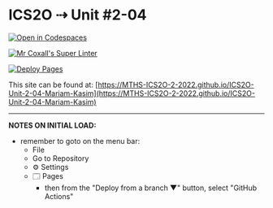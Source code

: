 # ICS2O ⇢ Unit #2-04

[![Open in Codespaces](https://classroom.github.com/assets/launch-codespace-f4981d0f882b2a3f0472912d15f9806d57e124e0fc890972558857b51b24a6f9.svg)](https://classroom.github.com/open-in-codespaces?assignment_repo_id=10592759)

[![Mr Coxall's Super Linter](https://github.com/MTHS-ICS2O-2-2022/ICS2O-Unit-2-04-Mariam-Kasim/workflows/Mr%20Coxall's%20Super%20Linter/badge.svg)](https://github.com/MTHS-ICS2O-2-2022/ICS2O-Unit-2-04-Mariam-Kasim/actions)

[![Deploy Pages](https://github.com/MTHS-ICS2O-2-2022/ICS2O-Unit-2-04-Mariam-Kasim/workflows/Deploy%20Pages/badge.svg)](https://github.com/MTHS-ICS2O-2-2022/ICS2O-Unit-2-04-Mariam-Kasim/actions)

This site can be found at: [https://MTHS-ICS2O-2-2022.github.io/ICS2O-Unit-2-04-Mariam-Kasim](https://MTHS-ICS2O-2-2022.github.io/ICS2O-Unit-2-04-Mariam-Kasim)

---

**NOTES ON INITIAL LOAD:**
- remember to goto on the menu bar:
  - File
  - Go to Repository
  - ⚙ Settings
  - 🗔 Pages
    - then from the "Deploy from a branch ▼" button, select "GitHub Actions"
